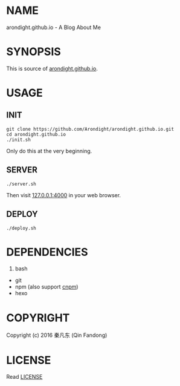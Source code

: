 # NAME

arondight.github.io - A Blog About Me

# SYNOPSIS

This is source of [arondight.github.io][ID_SITE].

[ID_SITE]: http://arondight.github.io "Visit It!"

# USAGE

## INIT

```shell
git clone https://github.com/Arondight/arondight.github.io.git
cd arondight.github.io
./init.sh
```

Only do this at the very beginning.

## SERVER

```shell
./server.sh
```

Then visit [127.0.0.1:4000](http://127.0.0.1:4000) in your web browser.

## DEPLOY

```shell
./deploy.sh
```

# DEPENDENCIES

1. bash
* git
* npm (also support [cnpm](https://github.com/cnpm/cnpm))
* hexo

# COPYRIGHT

Copyright (c) 2016 秦凡东 (Qin Fandong)

# LICENSE

Read [LICENSE][ID_LICENSE]

[ID_LICENSE]: LICENSE "Read LICENSE"

